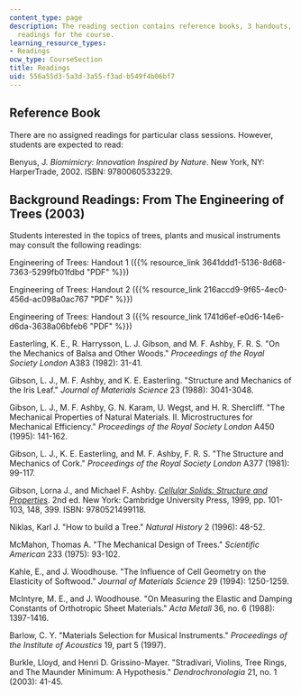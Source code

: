 ```yaml
---
content_type: page
description: The reading section contains reference books, 3 handouts, and other background
  readings for the course.
learning_resource_types:
- Readings
ocw_type: CourseSection
title: Readings
uid: 556a55d3-5a3d-3a55-f3ad-b549f4b06bf7
---
```


Reference Book
--------------

There are no assigned readings for particular class sessions. However, students are expected to read:

Benyus, J. _Biomimicry: Innovation Inspired by Nature_. New York, NY: HarperTrade, 2002. ISBN: 9780060533229.

Background Readings: From The Engineering of Trees (2003)
---------------------------------------------------------

Students interested in the topics of trees, plants and musical instruments may consult the following readings:

Engineering of Trees: Handout 1 ({{% resource_link 3641ddd1-5136-8d68-7363-5299fb01fdbd "PDF" %}})

Engineering of Trees: Handout 2 ({{% resource_link 216accd9-9f65-4ec0-456d-ac098a0ac767 "PDF" %}})

Engineering of Trees: Handout 3 ({{% resource_link 1741d6ef-e0d6-14e6-d6da-3638a06bfeb6 "PDF" %}})

Easterling, K. E., R. Harrysson, L. J. Gibson, and M. F. Ashby, F. R. S. "On the Mechanics of Balsa and Other Woods." _Proceedings of the Royal Society London_ A383 (1982): 31-41.

Gibson, L. J., M. F. Ashby, and K. E. Easterling. "Structure and Mechanics of the Iris Leaf." _Journal of Materials Science_ 23 (1988): 3041-3048.

Gibson, L. J., M. F. Ashby, G. N. Karam, U. Wegst, and H. R. Shercliff. "The Mechanical Properties of Natural Materials. II. Microstructures for Mechanical Efficiency." _Proceedings of the Royal Society London_ A450 (1995): 141-162.

Gibson, L. J., K. E. Easterling, and M. F. Ashby, F. R. S. "The Structure and Mechanics of Cork." _Proceedings of the Royal Society London_ A377 (1981): 99-117.

Gibson, Lorna J., and Michael F. Ashby. _[Cellular Solids: Structure and Properties](http://www.cambridge.org/uk/catalogue/catalogue.asp?isbn=0521499119)_. 2nd ed. New York: Cambridge University Press, 1999, pp. 101-103, 148, 399. ISBN: 9780521499118.

Niklas, Karl J. "How to build a Tree." _Natural History_ 2 (1996): 48-52.

McMahon, Thomas A. "The Mechanical Design of Trees." _Scientific American_ 233 (1975): 93-102.

Kahle, E., and J. Woodhouse. "The Influence of Cell Geometry on the Elasticity of Softwood." _Journal of Materials Science_ 29 (1994): 1250-1259.

McIntyre, M. E., and J. Woodhouse. "On Measuring the Elastic and Damping Constants of Orthotropic Sheet Materials." _Acta Metall_ 36, no. 6 (1988): 1397-1416.

Barlow, C. Y. "Materials Selection for Musical Instruments." _Proceedings of the Institute of Acoustics_ 19, part 5 (1997).

Burkle, Lloyd, and Henri D. Grissino-Mayer. "Stradivari, Violins, Tree Rings, and The Maunder Minimum: A Hypothesis." _Dendrochronologia_ 21, no. 1 (2003): 41-45.